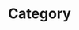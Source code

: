 ---
title: "Category"
1ayout: categories
permalink: /categories/
author_profile: true
sidebar_main: true
---